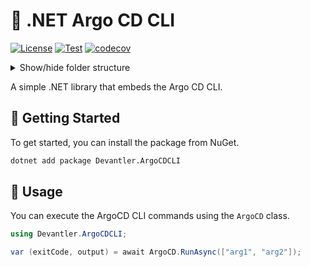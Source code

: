 # 🔧 .NET Argo CD CLI

[![License](https://img.shields.io/badge/License-Apache_2.0-blue.svg)](https://opensource.org/licenses/Apache-2.0)
[![Test](https://github.com/devantler-tech/dotnet-argocd-cli/actions/workflows/test.yaml/badge.svg)](https://github.com/devantler-tech/dotnet-argocd-cli/actions/workflows/test.yaml)
[![codecov](https://codecov.io/gh/devantler-tech/dotnet-argocd-cli/graph/badge.svg?token=RhQPb4fE7z)](https://codecov.io/gh/devantler-tech/dotnet-argocd-cli)

<details>
  <summary>Show/hide folder structure</summary>

<!-- readme-tree start -->
```
.
├── .github
│   └── workflows
├── scripts
├── src
│   └── Devantler.ArgoCDCLI
│       └── runtimes
│           ├── linux-arm64
│           │   └── native
│           ├── linux-x64
│           │   └── native
│           ├── osx-arm64
│           │   └── native
│           └── osx-x64
│               └── native
└── tests
    └── Devantler.ArgoCDCLI.Tests
        └── ArgoCDTests

18 directories
```
<!-- readme-tree end -->

</details>

A simple .NET library that embeds the Argo CD CLI.

## 🚀 Getting Started

To get started, you can install the package from NuGet.

```bash
dotnet add package Devantler.ArgoCDCLI
```

## 📝 Usage

You can execute the ArgoCD CLI commands using the `ArgoCD` class.

```csharp
using Devantler.ArgoCDCLI;

var (exitCode, output) = await ArgoCD.RunAsync(["arg1", "arg2"]);
```
